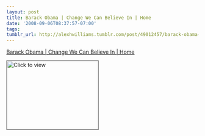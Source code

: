 ```yaml
---
layout: post
title: Barack Obama | Change We Can Believe In | Home
date: '2008-09-06T08:37:57-07:00'
tags: 
tumblr_url: http://alexhwilliams.tumblr.com/post/49012457/barack-obama-change-we-can-believe-in-home
---
```

<a href="https://www.iterasi.net/OpenViewer.aspx?sqrlitid=VW320z7Q_kOsk29KnGItwg">Barack Obama | Change We Can Believe In | Home</a><br/><p><a href="https://www.iterasi.net/OpenViewer.aspx?sqrlitid=VW320z7Q_kOsk29KnGItwg" target="_blank"> <img src="http://AssetHost01a.iterasi.net/ec2eb670e447/94d5ad32ba6b/ff6f9e86baa1/232adf39a625/06a507d8-31fc-41ce-9dc1-6e05a30d4e26/thumbnail.jpg???20080906153727???EnmGK7G4OqT33vi/iMVwjw1OG9N3tPQ+5Tt2R2ncSvX+h/IJRRpTejczrYag8roE5Qv4DeDDiIv+KLzpYttfkva6s4JjiR0L56H/bKw9unisrDbSrsAPA+XYxiTCpZwTcabPHgmyXPaVrsH70PvtZRSyfcVTJTIzaymRhUZjZl8=" width="240" height="180" style="border:solid 1px #666" alt="Click to view"/></a></p>
